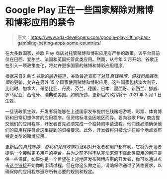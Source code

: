 # Google Play 正在一些国家解除对赌博和博彩应用的禁令

> 原文：<https://www.xda-developers.com/google-play-lifting-ban-gambling-betting-apps-some-countries/>

在大多数国家，谷歌 Play 商店对托管赌博和博彩应用有严格的政策。该平台目前仅在巴西、爱尔兰、法国和英国托管此类应用。然而，从今年 3 月开始，谷歌正在引入一项政策变化，将允许更多国家的赌博和博彩应用程序。

根据来自*9 到 5 谷歌*的[最近报道](https://9to5google.com/2021/01/28/google-play-android-gambling-apps/)，谷歌最近宣布了对其*真钱赌博、游戏和竞赛政策*的更新，允许在另外 15 个国家使用赌博和博彩应用。这些国家包括澳大利亚、比利时、加拿大、哥伦比亚、丹麦、芬兰、德国、日本、墨西哥、新西兰、挪威、罗马尼亚、西班牙、瑞典和美国。如前所述，更新后的政策将于 2021 年 3 月 1 日生效。

一旦该政策生效，开发者将能够在上述国家发布提供在线赌场游戏、彩票、体育博彩和日常幻想体育的应用程序。但资格标准会因地区而异。要向谷歌 Play 商店提交他们的应用程序，开发者首先必须完成一个独特的申请流程。他们还必须确保他们的应用程序符合这里提到的资格要求。此外，开发者将只被允许在每个地点发布特定类型的赌博应用。

更新后的*真钱赌博、游戏和竞赛政策*将证明对开发者和用户都有利。它将为开发者提供一个接触更多用户的平台，并为之前不得不从非法来源下载此类应用的用户提供一些保证。如果你是一个希望在上述地区发布赌博应用的开发者，你可以通过点击[这个链接](https://support.google.com/googleplay/android-developer/contact/gambling)开始你的申请过程。但在你这么做之前，请确保你通过了资格要求，以确保你的应用程序遵守所有必要的规则和规定。